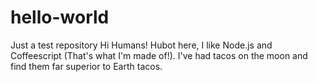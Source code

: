 # hello-world
Just a test repository
Hi Humans!
Hubot here, I like Node.js and Coffeescript (That's what I'm made of!).
I've had tacos on the moon and find them far superior to Earth tacos.

